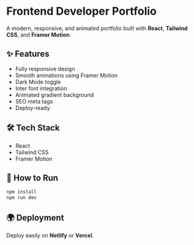# Frontend Developer Portfolio

A modern, responsive, and animated portfolio built with **React**, **Tailwind CSS**, and **Framer Motion**.

## ✨ Features
- Fully responsive design
- Smooth animations using Framer Motion
- Dark Mode toggle
- Inter font integration
- Animated gradient background
- SEO meta tags
- Deploy-ready

## 🛠 Tech Stack
- React
- Tailwind CSS
- Framer Motion

## 🚀 How to Run
```bash
npm install
npm run dev
```

## 🌍 Deployment
Deploy easily on **Netlify** or **Vercel**.
